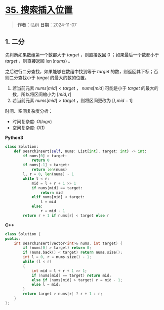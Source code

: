 # [35. 搜索插入位置](https://leetcode.cn/problems/search-insert-position/description/)

> **作者**：弘树
> **日期**：2024-11-07

## 1. 二分

先判断如果数组第一个数都大于 $target$ ，则直接返回 $0$ ；如果最后一个数都小于 $target$ ，则直接返回 $\operatorname{len}(nums)$ 。

之后进行二分查找，如果能够在数组中找到等于 $target$ 的数，则返回其下标；否则二分查找小于 $target$ 的最大的数的位置。

1. 若当前元素 $nums[mid] < target$ ， $nums[mid]$ 可能是小于 $target$ 的最大的数，所以将区间缩小为 $[mid, r]$
2. 若当前元素 $nums[mid] > target$ ，则将区间更改为 $[l, mid - 1]$

时间、空间复杂度分析：

- 时间复杂度: $O(logn)$
- 空间复杂度: $O(1)$

**Python3**

```python
class Solution:
    def searchInsert(self, nums: List[int], target: int) -> int:
        if nums[0] > target:
            return 0
        if nums[-1] < target:
            return len(nums)
        l, r = 0, len(nums) - 1
        while l < r:
            mid = l + r + 1 >> 1
            if nums[mid] == target:
                return mid
            elif nums[mid] < target:
                l = mid
            else:
                r = mid - 1
        return r + 1 if nums[r] < target else r
```

**C++**

```C++
class Solution {
public:
    int searchInsert(vector<int>& nums, int target) {
        if (nums[0] > target) return 0;
        if (nums.back() < target) return nums.size();
        int l = 0, r = nums.size() - 1;
        while (l < r)
        {
            int mid = l + r + 1 >> 1;
            if (nums[mid] == target) return mid;
            else if (nums[mid] > target) r = mid - 1;
            else l = mid;
        }
        return target > nums[r] ? r + 1 : r;
    }
};
```